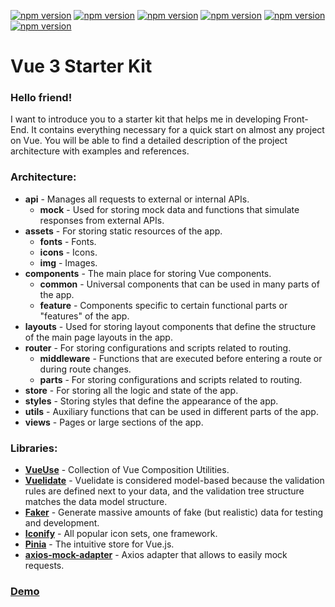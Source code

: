 [![npm version](https://img.shields.io/badge/Vue-v3-limegreen)](https://v3.ru.vuejs.org/)
[![npm version](https://img.shields.io/badge/Vite-v5-fuchsia)](https://vitejs.dev/)
[![npm version](https://img.shields.io/badge/TS-Type_Script-blue)](https://www.typescriptlang.org/)
[![npm version](https://img.shields.io/badge/Pinia-v2-gold)](https://pinia.vuejs.org/)
[![npm version](https://img.shields.io/badge/Vuelidate-v2-forestgreen)](https://vuelidate-next.netlify.app/)
[![npm version](https://img.shields.io/badge/Uno-Css-gainsboro)](https://unocss.dev/)

# Vue 3 Starter Kit

### Hello friend!
I want to introduce you to a starter kit that helps me in developing Front-End. It contains everything necessary for a quick start on almost any project on Vue. You will be able to find a detailed description of the project architecture with examples and references.


### Architecture:

- **api** - Manages all requests to external or internal APIs.
  - **mock** - Used for storing mock data and functions that simulate responses from external APIs.
- **assets** - For storing static resources of the app.
    - **fonts** - Fonts.
    - **icons** - Icons.
    - **img** - Images.
- **components** - The main place for storing Vue components.
    - **common** - Universal components that can be used in many parts of the app.
    - **feature** - Components specific to certain functional parts or "features" of the app.
- **layouts** - Used for storing layout components that define the structure of the main page layouts in the app.
- **router** - For storing configurations and scripts related to routing.
    - **middleware** - Functions that are executed before entering a route or during route changes.
    - **parts** - For storing configurations and scripts related to routing.
- **store** - For storing all the logic and state of the app.
- **styles** - Storing styles that define the appearance of the app.
- **utils** - Auxiliary functions that can be used in different parts of the app.
- **views** - Pages or large sections of the app.

### Libraries:
- [**VueUse**](https://vueuse.org/) - Collection of Vue Composition Utilities.
- [**Vuelidate**](https://vuelidate-next.netlify.app/) - Vuelidate is considered model-based because the validation rules are defined next to your data, and the validation tree structure matches the data model structure.
- [**Faker**](https://fakerjs.dev/) - Generate massive amounts of fake (but realistic) data for testing and development.
- [**Iconify**](https://iconify.design/) - All popular icon sets, one framework.
- [**Pinia**](https://pinia.vuejs.org/) - The intuitive store for Vue.js.
- [**axios-mock-adapter**](https://github.com/ctimmerm/axios-mock-adapter#readme) - Axios adapter that allows to easily mock requests.


### [Demo](https://vue3-starter-kit.frontangel.dev/)

